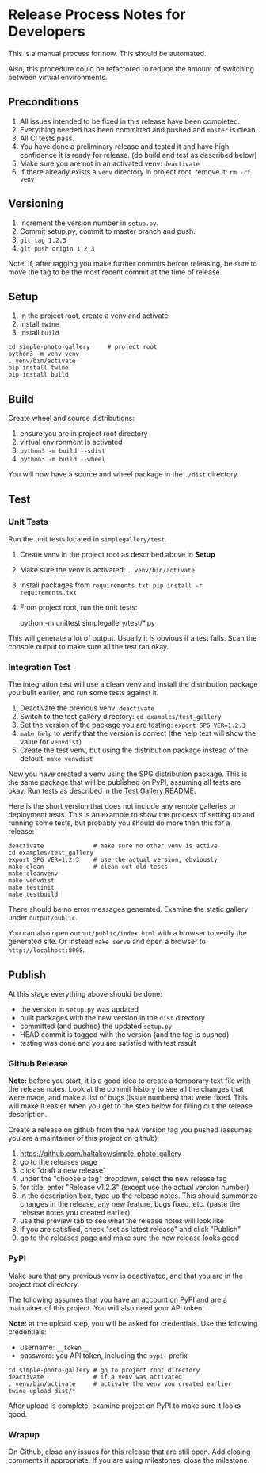 # Release Process Notes for Developers

This is a manual process for now. This should be automated.

Also, this procedure could be refactored to reduce the amount of switching
between virtual environments.

## Preconditions

1. All issues intended to be fixed in this release have been completed.
2. Everything needed has been committed and pushed and `master` is clean.
3. All CI tests pass.
4. You have done a preliminary release and tested it and have high confidence
   it is ready for release. (do build and test as described below)
5. Make sure you are not in an activated venv: `deactivate`
6. If there already exists a `venv` directory in project root, remove it:
   `rm -rf venv`

## Versioning

1. Increment the version number in `setup.py`.
2. Commit setup.py, commit to master branch and push.
3. `git tag 1.2.3`
4. `git push origin 1.2.3`

Note: If, after tagging you make further commits before releasing, be sure to
move the tag to be the most recent commit at the time of release.

## Setup

1. In the project root, create a venv and activate
2. install `twine`
3. Install `build`

```
cd simple-photo-gallery     # project root
python3 -m venv venv
. venv/bin/activate
pip install twine
pip install build
```

## Build

Create wheel and source distributions:

1. ensure you are in project root directory
2. virtual environment is activated
3. `python3 -m build --sdist`
4. `python3 -m build --wheel`

You will now have a source and wheel package in the `./dist` directory.

## Test

### Unit Tests

Run the unit tests located in `simplegallery/test`.

1. Create venv in the project root as described above in **Setup**
2. Make sure the venv is activated: `. venv/bin/activate`
3. Install packages from `requirements.txt`: `pip install -r requirements.txt`
4. From project root, run the unit tests:

    python -m unittest simplegallery/test/*.py

This will generate a lot of output. Usually it is obvious if a test fails. Scan
the console output to make sure all the test ran okay.

### Integration Test

The integration test will use a clean venv and install the distribution package
you built earlier, and run some tests against it.

1. Deactivate the previous venv: `deactivate`
2. Switch to the test gallery directory: `cd examples/test_gallery`
3. Set the version of the package you are testing: `export SPG_VER=1.2.3`
4. `make help` to verify that the version is correct (the help text will show
   the value for `venvdist`)
5. Create the test venv, but using the distribution package instead of the
   default: `make venvdist`

Now you have created a venv using the SPG distribution package. This is the
same package that will be published on PyPI, assuming all tests are okay. Run
tests as described in the [Test Gallery README](../examples/test_gallery/README.md).

Here is the short version that does not include any remote galleries or
deployment tests. This is an example to show the process of setting up and
running some tests, but probably you should do more than this for a release:

```
deactivate              # make sure no other venv is active
cd examples/test_gallery
export SPG_VER=1.2.3    # use the actual version, obviously
make clean              # clean out old tests
make cleanvenv
make venvdist
make testinit
make testbuild
```

There should be no error messages generated. Examine the static gallery under
`output/public`.

You can also open `output/public/index.html` with a browser to verify the
generated site. Or instead `make serve` and open a browser to
`http://localhost:8008`.

## Publish

At this stage everything above should be done:

* the version in `setup.py` was updated
* built packages with the new version in the `dist` directory
* committed (and pushed) the updated `setup.py`
* HEAD commit is tagged with the version (and the tag is pushed)
* testing was done and you are satisfied with test result

### Github Release

**Note:** before you start, it is a good idea to create a temporary text file
with the release notes. Look at the commit history to see all the changes that
were made, and make a list of bugs (issue numbers) that were fixed. This will
make it easier when you get to the step below for filling out the release
description.

Create a release on github from the new version tag you pushed (assumes you
are a maintainer of this project on github):

1. https://github.com/haltakov/simple-photo-gallery
2. go to the releases page
3. click "draft a new release"
4. under the "choose a tag" dropdown, select the new release tag
5. for title, enter "Release v1.2.3" (except use the actual version number)
6. In the description box, type up the release notes. This should summarize
   changes in the release, any new feature, bugs fixed, etc. (paste the release
   notes you created earlier)
7. use the preview tab to see what the release notes will look like
8. if you are satisfied, check "set as latest release" and click "Publish"
9. go to the releases page and make sure the new release looks good

### PyPI

Make sure that any previous venv is deactivated, and that you are in the
project root directory.

The following assumes that you have an account on PyPI and are a maintainer of
this project. You will also need your API token.

**Note:** at the upload step, you will be asked for credentials. Use the
following credentials:

* username: `__token__`
* password: you API token, including the `pypi-` prefix

```
cd simple-photo-gallery # go to project root directory
deactivate              # if a venv was activated
. venv/bin/activate     # activate the venv you created earlier
twine upload dist/*
```

After upload is complete, examine project on PyPI to make sure it looks good.

### Wrapup

On Github, close any issues for this release that are still open. Add closing
comments if appropriate. If you are using milestones, close the milestone.
